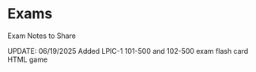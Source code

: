# Exams
Exam Notes to Share

UPDATE: 06/19/2025
Added LPIC-1 101-500 and 102-500 exam flash card HTML game

